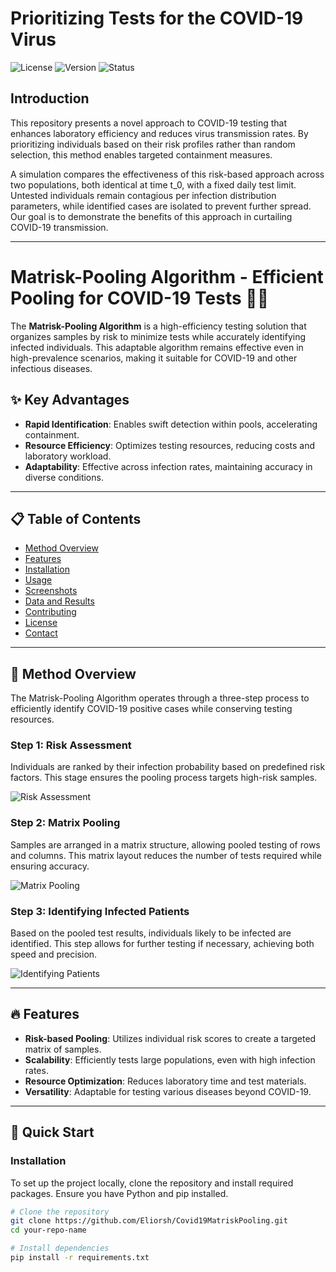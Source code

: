 # Prioritizing Tests for the COVID-19 Virus

![License](https://img.shields.io/badge/license-MIT-blue)
![Version](https://img.shields.io/badge/version-1.0.0-orange)
![Status](https://img.shields.io/badge/status-finished-brightgreen)

## Introduction

This repository presents a novel approach to COVID-19 testing that enhances laboratory efficiency and reduces virus transmission rates. By prioritizing individuals based on their risk profiles rather than random selection, this method enables targeted containment measures. 

A simulation compares the effectiveness of this risk-based approach across two populations, both identical at time t_0, with a fixed daily test limit. Untested individuals remain contagious per infection distribution parameters, while identified cases are isolated to prevent further spread. Our goal is to demonstrate the benefits of this approach in curtailing COVID-19 transmission.

---

# Matrisk-Pooling Algorithm - Efficient Pooling for COVID-19 Tests 🚀🧪

The **Matrisk-Pooling Algorithm** is a high-efficiency testing solution that organizes samples by risk to minimize tests while accurately identifying infected individuals. This adaptable algorithm remains effective even in high-prevalence scenarios, making it suitable for COVID-19 and other infectious diseases.

## ✨ Key Advantages
- **Rapid Identification**: Enables swift detection within pools, accelerating containment.
- **Resource Efficiency**: Optimizes testing resources, reducing costs and laboratory workload.
- **Adaptability**: Effective across infection rates, maintaining accuracy in diverse conditions.

---

## 📋 Table of Contents

- [Method Overview](#method-overview)
- [Features](#features)
- [Installation](#installation)
- [Usage](#usage)
- [Screenshots](#screenshots)
- [Data and Results](#data-and-results)
- [Contributing](#contributing)
- [License](#license)
- [Contact](#contact)

---

## 🧠 Method Overview

The Matrisk-Pooling Algorithm operates through a three-step process to efficiently identify COVID-19 positive cases while conserving testing resources.

### Step 1: Risk Assessment
Individuals are ranked by their infection probability based on predefined risk factors. This stage ensures the pooling process targets high-risk samples.

![Risk Assessment](https://your-image-url.com/risk_assessment.png)

### Step 2: Matrix Pooling
Samples are arranged in a matrix structure, allowing pooled testing of rows and columns. This matrix layout reduces the number of tests required while ensuring accuracy.

![Matrix Pooling](https://your-image-url.com/matrix_pooling.png)

### Step 3: Identifying Infected Patients
Based on the pooled test results, individuals likely to be infected are identified. This step allows for further testing if necessary, achieving both speed and precision.

![Identifying Patients](https://your-image-url.com/identifying_patients.png)

---

## 🔥 Features

- **Risk-based Pooling**: Utilizes individual risk scores to create a targeted matrix of samples.
- **Scalability**: Efficiently tests large populations, even with high infection rates.
- **Resource Optimization**: Reduces laboratory time and test materials.
- **Versatility**: Adaptable for testing various diseases beyond COVID-19.

---

## 🚀 Quick Start

### Installation

To set up the project locally, clone the repository and install required packages. Ensure you have Python and pip installed.

```bash
# Clone the repository
git clone https://github.com/Eliorsh/Covid19MatriskPooling.git
cd your-repo-name

# Install dependencies
pip install -r requirements.txt
